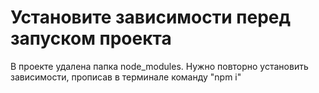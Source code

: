# Установите зависимости перед запуском проекта

В проекте удалена папка node_modules. Нужно повторно установить зависимости, прописав в терминале команду "npm i"
